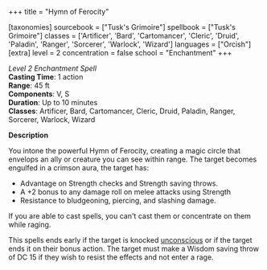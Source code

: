 +++
title = "Hymn of Ferocity"

[taxonomies]
sourcebook = ["Tusk's Grimoire"]
spellbook = ["Tusk's Grimoire"]
classes = ['Artificer', 'Bard', 'Cartomancer', 'Cleric', 'Druid', 'Paladin', 'Ranger', 'Sorcerer', 'Warlock', 'Wizard']
languages = ["Orcish"]
[extra]
level = 2
concentration = false
school = "Enchantment"
+++

*Level 2 Enchantment Spell*  
**Casting Time**: 1 action  
**Range**: 45 ft  
**Components**: V, S  
**Duration**: Up to 10 minutes  
**Classes**: Artificer, Bard, Cartomancer, Cleric, Druid, Paladin, Ranger, Sorcerer, Warlock, Wizard  

**Description**

You intone the powerful Hymn of Ferocity, creating a magic circle that envelops an ally or creature you can see within range. The target becomes engulfed in a crimson aura,
the target has:

- Advantage on Strength checks and Strength saving throws.
- A +2 bonus to any damage roll on melee attacks using Strength
- Resistance to bludgeoning, piercing, and slashing damage.

If you are able to cast spells, you can't cast them or concentrate on them while raging.

This spells ends early if the target is knocked [unconscious](https://2014.5e.tools/conditionsdiseases.html#unconscious_phb) or if the target ends it on their bonus action. The target must make a Wisdom saving throw of DC 15 if they wish to resist the effects and not enter a rage.
